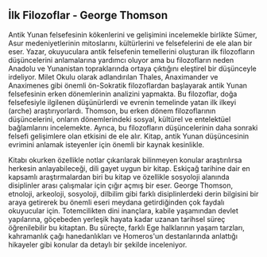 ## İlk Filozoflar - George Thomson

Antik Yunan felsefesinin kökenlerini ve gelişimini incelemekle birlikte Sümer, Asur medeniyetlerinin mitoslarını, kültürlerini ve felsefelerini de ele alan bir eser. Yazar, okuyuculara antik felsefenin temellerini oluşturan ilk filozofların düşüncelerini anlamalarına yardımcı oluyor ama bu filozofların neden Anadolu ve Yunanistan topraklarında ortaya çıktığını eleştirel bir düşünceyle irdeliyor. Milet Okulu olarak adlandırılan Thales, Anaximander ve Anaximenes gibi önemli ön-Sokratik filozoflardan başlayarak antik Yunan felsefesinin erken dönemlerinin analizini yapmakta. Bu filozoflar, doğa felsefesiyle ilgilenen düşünürlerdi ve evrenin temelinde yatan ilk ilkeyi (arche) araştırıyorlardı. Thomson, bu erken dönem filozoflarının düşüncelerini, onların dönemlerindeki sosyal, kültürel ve entelektüel bağlamlarını incelemekte. Ayrıca, bu filozofların düşüncelerinin daha sonraki felsefi gelişimlere olan etkisini de ele alır. Kitap, antik Yunan düşüncesinin evrimini anlamak isteyenler için önemli bir kaynak kesinlikle.

Kitabı okurken özellikle notlar çıkarılarak bilinmeyen konular araştırılırsa herkesin anlayabileceği, dili gayet uygun bir kitap. Eskiçağ tarihine dair en kapsamlı araştırmalardan biri bu kitap ve özellikle sosyoloji alanında disiplinler arası çalışmalar için çığır açmış bir eser. George Thomson, etnoloji, arkeoloji, sosyoloji, dilbilim gibi farklı disiplinlerdeki derin bilgisini bir araya getirerek bu önemli eseri meydana getirdiğinden çok faydalı okuyucular için. Totemcilikten dini inançlara, kabile yaşamından devlet yapılarına, göçebeden yerleşik hayata kadar uzanan tarihsel süreç öğrenilebilir bu kitaptan. Bu süreçte, farklı Ege halklarının yaşam tarzları, kahramanlık çağı hanedanlıkları ve Homeros'un destanlarında anlattığı hikayeler gibi konular da detaylı bir şekilde inceleniyor.